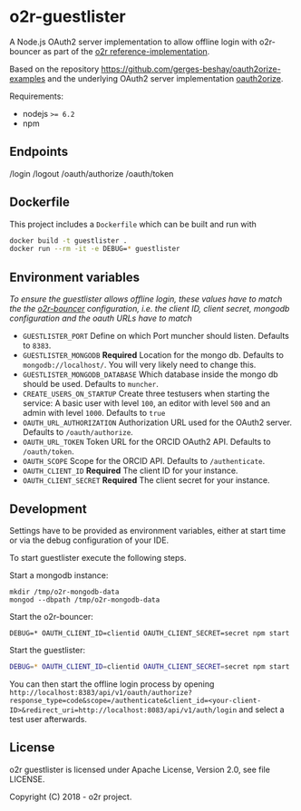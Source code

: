 # o2r-guestlister

A Node.js OAuth2 server implementation to allow offline login with o2r-bouncer as part of the [o2r reference-implementation](https://github.com/o2r-project/reference-implementation).

Based on the repository https://github.com/gerges-beshay/oauth2orize-examples and the underlying OAuth2 server implementation [oauth2orize](https://www.npmjs.com/package/oauth2orize).


Requirements:

- nodejs `>= 6.2`
- npm

## Endpoints

/login
/logout
/oauth/authorize
/oauth/token

## Dockerfile

This project includes a `Dockerfile` which can be built and run with

```bash
docker build -t guestlister .
docker run --rm -it -e DEBUG=* guestlister
```

## Environment variables

*To ensure the guestlister allows offline login, these values have to match the  the [o2r-bouncer](https://github.com/o2r-project/o2r-bouncer#available-environment-variables) configuration, i.e. the client ID, client secret, mongodb configuration and the oauth URLs have to match*

* `GUESTLISTER_PORT`
  Define on which Port muncher should listen. Defaults to `8383`.
* `GUESTLISTER_MONGODB` __Required__
  Location for the mongo db. Defaults to `mongodb://localhost/`. You will very likely need to change this.
* `GUESTLISTER_MONGODB_DATABASE`
  Which database inside the mongo db should be used. Defaults to `muncher`.
* `CREATE_USERS_ON_STARTUP`
  Create three testusers when starting the service: A basic user with level `100`, an editor with level `500` and an admin with level `1000`. Defaults to `true`
* `OAUTH_URL_AUTHORIZATION`
  Authorization URL used for the OAuth2 server. Defaults to `/oauth/authorize`.
* `OAUTH_URL_TOKEN`
  Token URL for the ORCID OAuth2 API. Defaults to `/oauth/token`.
* `OAUTH_SCOPE`
  Scope for the ORCID API. Defaults to `/authenticate`.
* `OAUTH_CLIENT_ID` __Required__
  The client ID for your instance.
* `OAUTH_CLIENT_SECRET` __Required__
  The client secret for your instance.
  
## Development

Settings have to be provided as environment variables, either at start time or via the debug configuration of your IDE.

To start guestlister execute the following steps.

Start a mongodb instance:

```
mkdir /tmp/o2r-mongodb-data
mongod --dbpath /tmp/o2r-mongodb-data
```

Start the o2r-bouncer:

```
DEBUG=* OAUTH_CLIENT_ID=clientid OAUTH_CLIENT_SECRET=secret npm start
```

Start the guestlister:

```bash
DEBUG=* OAUTH_CLIENT_ID=clientid OAUTH_CLIENT_SECRET=secret npm start
```

You can then start the offline login process by opening `http://localhost:8383/api/v1/oauth/authorize?response_type=code&scope=/authenticate&client_id=<your-client-ID>&redirect_uri=http://localhost:8083/api/v1/auth/login` and select a test user afterwards.

## License

o2r guestlister is licensed under Apache License, Version 2.0, see file LICENSE.

Copyright (C) 2018 - o2r project.

